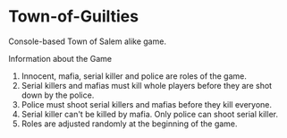 # Town-of-Guilties

Console-based Town of Salem alike game.

Information about the Game

1. Innocent, mafia, serial killer and police are roles of the game.
2. Serial killers and mafias must kill whole players before they are shot down by the police. 
3. Police must shoot serial killers and mafias before they kill everyone.
4. Serial killer can't be killed by mafia. Only police can shoot serial killer. 
5. Roles are adjusted randomly at the beginning of the game. 

